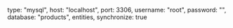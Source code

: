 type: "mysql",
    host: "localhost",
    port: 3306,
    username: "root",
    password: "",
    database: "products",
    entities,
    synchronize: true